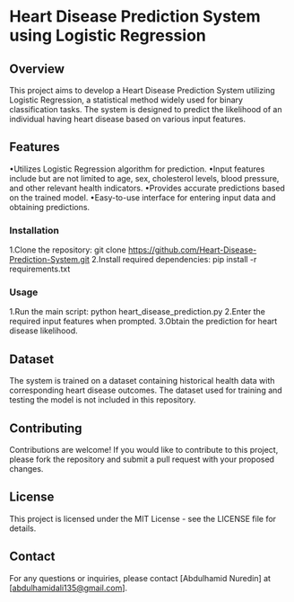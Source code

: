 # Heart Disease Prediction System using Logistic Regression
## Overview
This project aims to develop a Heart Disease Prediction System utilizing Logistic Regression, a statistical method widely used for binary classification tasks. The system is designed to predict the likelihood of an individual having heart disease based on various input features.
## Features
•Utilizes Logistic Regression algorithm for prediction.
•Input features include but are not limited to age, sex, cholesterol levels, blood pressure, and other relevant health indicators.
•Provides accurate predictions based on the trained model.
•Easy-to-use interface for entering input data and obtaining predictions.
### Installation
1.Clone the repository: git clone https://github.com/Heart-Disease-Prediction-System.git
2.Install required dependencies: pip install -r requirements.txt
### Usage
1.Run the main script: python heart_disease_prediction.py
2.Enter the required input features when prompted.
3.Obtain the prediction for heart disease likelihood.
## Dataset
The system is trained on a dataset containing historical health data with corresponding heart disease outcomes. The dataset used for training and testing the model is not included in this repository.
## Contributing
Contributions are welcome! If you would like to contribute to this project, please fork the repository and submit a pull request with your proposed changes.
## License
This project is licensed under the MIT License - see the LICENSE file for details.
## Contact
For any questions or inquiries, please contact [Abdulhamid Nuredin] at [abdulhamidali135@gmail.com].

